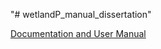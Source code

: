"# wetlandP_manual_dissertation" 

[Documentation and User Manual](https://github.com/arhwiegman/wetlandP_manual_dissertation/wetlandP_manual_dissertation/main/ReadMe.html)
